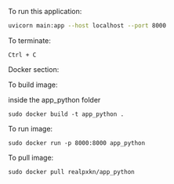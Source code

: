 To run this application:

```bash
uvicorn main:app --host localhost --port 8000
```

To terminate:

```
Ctrl + C
```

Docker section:

To build image:

inside the app_python folder
```
sudo docker build -t app_python .
```

To run image:
```
sudo docker run -p 8000:8000 app_python
```

To pull image:
```
sudo docker pull realpxkn/app_python
```
